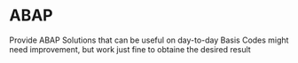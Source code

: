 # ABAP
Provide ABAP Solutions that can be useful on day-to-day Basis
Codes might need improvement, but work just fine to obtaine the desired result
